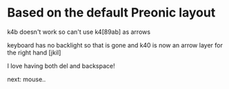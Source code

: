 # Based on the default Preonic layout

k4b doesn't work so can't use k4[89ab] as arrows

keyboard has no backlight so that is gone and k40 is now an arrow layer for the right hand [jkil]

I love having both del and backspace!

next: mouse..
